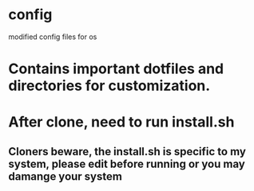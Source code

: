 # config
modified config files for os
# Contains important dotfiles and directories for customization.
# After clone, need to run install.sh
## Cloners beware, the install.sh is specific to my system, please edit before running or you may damange your system

